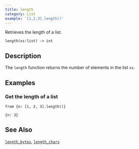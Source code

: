 ```yaml
---
title: length
category: List
example: '[1,2,3].length()'
---
```

Retrieves the length of a list.

```tql
length(xs:list) -> int
```

## Description

The `length` function returns the number of elements in the list `xs`.

## Examples

### Get the length of a list

```tql
from {n: [1, 2, 3].length()}
```

```tql
{n: 3}
```

## See Also

[`length_bytes`](/reference/functions/length_bytes),
[`length_chars`](/reference/functions/length_chars)
